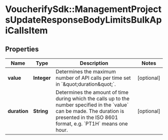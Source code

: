 # VoucherifySdk::ManagementProjectsUpdateResponseBodyLimitsBulkApiCallsItem

## Properties

| Name | Type | Description | Notes |
| ---- | ---- | ----------- | ----- |
| **value** | **Integer** | Determines the maximum number of API calls per time set in &#x60;\&quot;duration\&quot;&#x60;. | [optional] |
| **duration** | **String** | Determines the amount of time during which the calls up to the number specified in the &#x60;value&#x60; can be made. The duration is presented in the ISO 8601 format, e.g. &#x60;PT1H&#x60; means one hour. | [optional] |

